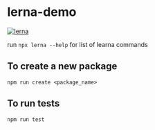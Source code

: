 # lerna-demo

[![lerna](https://img.shields.io/badge/maintained%20with-lerna-cc00ff.svg)](https://lerna.js.org/)

run `npx lerna --help` for list of learna commands

## To create a new package

`npm run create <package_name>`

## To run tests

`npm run test`
